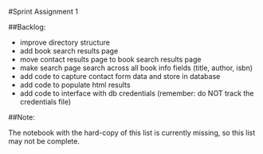 #Sprint Assignment 1

##Backlog:

- improve directory structure
- add book search results page
- move contact results page to book search results page
- make search page search across all book info fields (title, author, isbn)
- add code to capture contact form data and store in database
- add code to populate html results
- add code to interface with db credentials (remember: do NOT track the credentials file)

##Note:

The notebook with the hard-copy of this list is currently missing, so this list may not be complete.
